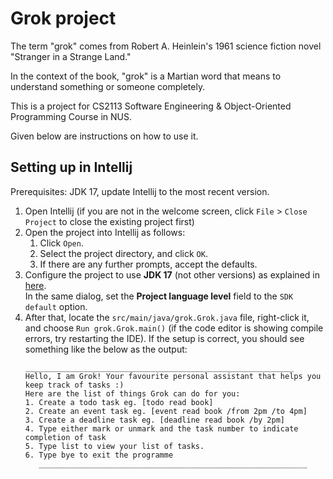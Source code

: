 # Grok project
The term "grok" comes from Robert A. Heinlein's 1961 science fiction novel "Stranger in a Strange Land."

In the context of the book, "grok" is a Martian word that means to understand something or someone completely.

This is a project for CS2113 Software Engineering & Object-Oriented Programming Course in NUS.

Given below are instructions on how to use it.

## Setting up in Intellij

Prerequisites: JDK 17, update Intellij to the most recent version.

1. Open Intellij (if you are not in the welcome screen, click `File` > `Close Project` to close the existing project first)
1. Open the project into Intellij as follows:
   1. Click `Open`.
   1. Select the project directory, and click `OK`.
   1. If there are any further prompts, accept the defaults.
1. Configure the project to use **JDK 17** (not other versions) as explained in [here](https://www.jetbrains.com/help/idea/sdk.html#set-up-jdk).<br>
   In the same dialog, set the **Project language level** field to the `SDK default` option.
3. After that, locate the `src/main/java/grok.Grok.java` file, right-click it, and choose `Run grok.Grok.main()` (if the code editor is showing compile errors, try restarting the IDE). If the setup is correct, you should see something like the below as the output:
   ```
   ____________________________________________________________
   Hello, I am Grok! Your favourite personal assistant that helps you keep track of tasks :)
   Here are the list of things Grok can do for you:
   1. Create a todo task eg. [todo read book]
   2. Create an event task eg. [event read book /from 2pm /to 4pm]
   3. Create a deadline task eg. [deadline read book /by 2pm]
   4. Type either mark or unmark and the task number to indicate completion of task
   5. Type list to view your list of tasks.
   6. Type bye to exit the programme
      ____________________________________________________________
      ```
